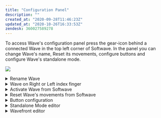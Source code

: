 ```yaml
---
title: "Configuration Panel"
description: ""
created_at: "2020-09-28T11:46:23Z"
updated_at: "2020-10-26T16:33:53Z"
zendesk: 360027589278
---
```


To access Wave's configuration panel press the gear-icon behind a connected Wave in the top left corner of Softwave. In the panel you can change Wave's name, Reset its movements, configure buttons and configure Wave's standalone mode.

![](/images/article_360013792738_image_0.png)

<details>
<summary>Rename Wave</summary>

To rename Wave right-click on a connected "Wave", select 'Rename' and type in a new name.

Renaming Wave can come in handy when you have more than one Wave, or if you simply want to identify your own Wave from the ones of your friends.

![](/images/article_360013792738_image_1.png)

</details>
<details>
<summary>Wave on Right or Left index finger</summary>

Depending on what you are doing it might come in handy to have Wave on your left index finger instead of the right one.

Wave is symmetrical so this is easily possible. In order to flip the screen as well as the motion detection algorithms press "R" (Right). It should now read "L" (Left). Repeat to change it back.

![](/images/article_360013792738_image_2.png)

![](/images/article_360013792738_image_3.png)

</details>
<details>
<summary>Activate Wave from Softwave</summary>

Activating Wave from Softwave is made possible so one person can wear Wave and another one can control it.

Press this  icon. 

![](/images/article_360013792738_image_4.png)

</details>
<details>
<summary>Reset Wave's movements from Softwave</summary>

Resetting Wave's movements from Softwave is made possible so one person can wear Wave and another one can control it.

Press this icon. 

![](/images/article_360013792738_image_5.png)

</details>
<details>
<summary>Button configuration</summary>

You can configure all buttons to your liking, using either a Click or a Long Press (or both).

![](/images/article_360013792738_image_6.png)

<table class="table table--color-header">
<thead>
<tr>
<th>Click</th>
<th>Long Press</th>
</tr>
</thead>
<tfoot>
<tr>
<td>A Click is when you press a button once to activate a command.</td>
<td>A Long Press is when you press a button down and hold it to activate a command. The command mapped to Hold is activated after half a second.</td>
</tr>
</tfoot>
</table>
<h3>Reset Button Configuration</h3>
If you ever want to reset the button configuration to its default state press *Reset button configuration*.

If you want to undo the resetting of the buttons you can use the undo command, cmd+z (macOS) or ctrl+z (Windows).

<h3>Button Icons</h3>
These icons identify which button you are configuring.

![](/images/article_360013792738_image_7.png)

<h3> </h3>
<h3>Button Command List</h3>
Select a command from a drop down menu for each button;

1. Next Preset - Navigates to the next preset within Softwave.
2. Previous Preset - Navigates to the previous preset within Softwave.
3. Reset Movements - Resets movements to their starting point.
4. Edit Mode - Lets you enter Edit Mode (only in Standalone mode)
5. Activate - Activates and deactivates a Wave.
6. Momentary activate - Activates Wave while holding the button.
7. Show Battery - Shows the battery status of Wave.

</details>
<details>
<summary>Standalone Mode editor</summary>

Standalone Mode is when you use Wave without Softwave.

To enter the Standalone Mode editor, press this icon. 

![](/images/article_360013792738_image_8.png)

The changes you make are saved to Wave automatically.

</details>
<details>
<summary>Wavefront editor</summary>

If you have the Wavefront receiver, you can edit how Wave behaves when connected to it.

To enter the Wavefront editor, press this icon. 

![](/images/article_360013792738_image_9.png)

The changes you make are saved to Wave automatically.

</details>
